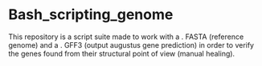 # Bash_scripting_genome
This repository is a script suite made to work with a . FASTA (reference genome) and a . GFF3 (output augustus gene prediction) in order to verify the genes found from their structural point of view (manual healing).
